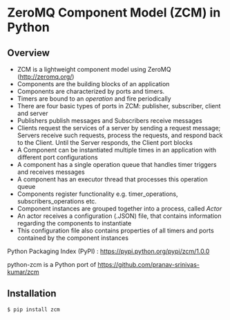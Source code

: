 ZeroMQ Component Model (ZCM) in Python
======================================

Overview
---------

* ZCM is a lightweight component model using ZeroMQ (http://zeromq.org/) 
* Components are the building blocks of an application
* Components are characterized by ports and timers. 
* Timers are bound to an *operation* and fire periodically
* There are four basic types of ports in ZCM: publisher, subscriber, client and server
* Publishers publish messages and Subscribers receive messages
* Clients request the services of a server by sending a request message; Servers receive such requests, process the requests, and respond back to the Client. Until the Server responds, the Client port blocks
* A Component can be instantiated multiple times in an application with different port configurations
* A component has a single operation queue that handles timer triggers and receives messages
* A component has an executor thread that processes this operation queue
* Components register functionality e.g. timer_operations, subscribers_operations etc. 
* Component instances are grouped together into a process, called *Actor*
* An actor receives a configuration (.JSON) file, that contains information regarding the components to instantiate
* This configuration file also contains properties of all timers and ports contained by the component instances

Python Packaging Index (PyPI) : https://pypi.python.org/pypi/zcm/1.0.0

python-zcm is a Python port of https://github.com/pranav-srinivas-kumar/zcm

Installation
-------------

```bash
$ pip install zcm
```
